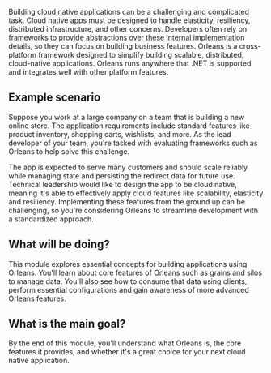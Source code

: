 Building cloud native applications can be a challenging and complicated task. Cloud native apps must be designed to handle elasticity, resiliency, distributed infrastructure, and other concerns. Developers often rely on frameworks to provide abstractions over these internal implementation details, so they can focus on building business features. Orleans is a cross-platform framework designed to simplify building scalable, distributed, cloud-native applications. Orleans runs anywhere that .NET is supported and integrates well with other platform features.

## Example scenario

Suppose you work at a large company on a team that is building a new online store. The application requirements include standard features like product inventory, shopping carts, wishlists, and more. As the lead developer of your team, you're tasked with evaluating frameworks such as Orleans to help solve this challenge.

The app is expected to serve many customers and should scale reliably while managing state and persisting the redirect data for future use. Technical leadership would like to design the app to be cloud native, meaning it's able to effectively apply cloud features like scalability, elasticity and resiliency. Implementing these features from the ground up can be challenging, so you're considering Orleans to streamline development with a standardized approach.

## What will be doing?

This module explores essential concepts for building applications using Orleans. You'll learn about core features of Orleans such as grains and silos to manage data. You'll also see how to consume that data using clients, perform essential configurations and gain awareness of more advanced Orleans features.

## What is the main goal?

By the end of this module, you'll understand what Orleans is, the core features it provides, and whether it's a great choice for your next cloud native application.

